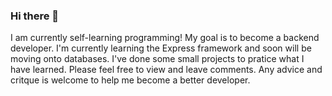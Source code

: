 ### Hi there 👋


I am currently self-learning programming! My goal is to become a backend developer. I'm currently learning the Express framework and soon will be moving onto databases. I've done some small projects to pratice what I have learned. Please feel free to view and leave comments. Any advice and critque is welcome to help me become a better developer. 


<!--
**whitneyharper/whitneyharper** is a ✨ _special_ ✨ repository because its `README.md` (this file) appears on your GitHub profile.

Here are some ideas to get you started:

- 🔭 I’m currently working on ...
- 🌱 I’m currently learning ...
- 👯 I’m looking to collaborate on ...
- 🤔 I’m looking for help with ...
- 💬 Ask me about ...
- 📫 How to reach me: ...
- 😄 Pronouns: ...
- ⚡ Fun fact: ...
-->
